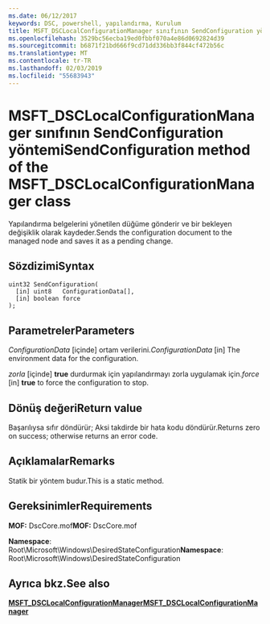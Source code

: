 ```yaml
---
ms.date: 06/12/2017
keywords: DSC, powershell, yapılandırma, Kurulum
title: MSFT_DSCLocalConfigurationManager sınıfının SendConfiguration yöntemi
ms.openlocfilehash: 3529bc56ecba19ed0fbbf070a4e86d0692824d39
ms.sourcegitcommit: b6871f21bd666f9cd71dd336bb3f844cf472b56c
ms.translationtype: MT
ms.contentlocale: tr-TR
ms.lasthandoff: 02/03/2019
ms.locfileid: "55683943"
---
```

# <a name="sendconfiguration-method-of-the-msftdsclocalconfigurationmanager-class"></a><span data-ttu-id="8a0e1-103">MSFT_DSCLocalConfigurationManager sınıfının SendConfiguration yöntemi</span><span class="sxs-lookup"><span data-stu-id="8a0e1-103">SendConfiguration method of the MSFT_DSCLocalConfigurationManager class</span></span>

<span data-ttu-id="8a0e1-104">Yapılandırma belgelerini yönetilen düğüme gönderir ve bir bekleyen değişiklik olarak kaydeder.</span><span class="sxs-lookup"><span data-stu-id="8a0e1-104">Sends the configuration document to the managed node and saves it as a pending change.</span></span>

## <a name="syntax"></a><span data-ttu-id="8a0e1-105">Sözdizimi</span><span class="sxs-lookup"><span data-stu-id="8a0e1-105">Syntax</span></span>

```mof
uint32 SendConfiguration(
  [in] uint8   ConfigurationData[],
  [in] boolean force
);
```

## <a name="parameters"></a><span data-ttu-id="8a0e1-106">Parametreler</span><span class="sxs-lookup"><span data-stu-id="8a0e1-106">Parameters</span></span>

<span data-ttu-id="8a0e1-107">*ConfigurationData* \[içinde\] ortam verilerini.</span><span class="sxs-lookup"><span data-stu-id="8a0e1-107">*ConfigurationData* \[in\] The environment data for the configuration.</span></span>

<span data-ttu-id="8a0e1-108">*zorla* \[içinde\] **true** durdurmak için yapılandırmayı zorla uygulamak için.</span><span class="sxs-lookup"><span data-stu-id="8a0e1-108">*force* \[in\] **true** to force the configuration to stop.</span></span>

## <a name="return-value"></a><span data-ttu-id="8a0e1-109">Dönüş değeri</span><span class="sxs-lookup"><span data-stu-id="8a0e1-109">Return value</span></span>

<span data-ttu-id="8a0e1-110">Başarılıysa sıfır döndürür; Aksi takdirde bir hata kodu döndürür.</span><span class="sxs-lookup"><span data-stu-id="8a0e1-110">Returns zero on success; otherwise returns an error code.</span></span>

## <a name="remarks"></a><span data-ttu-id="8a0e1-111">Açıklamalar</span><span class="sxs-lookup"><span data-stu-id="8a0e1-111">Remarks</span></span>

<span data-ttu-id="8a0e1-112">Statik bir yöntem budur.</span><span class="sxs-lookup"><span data-stu-id="8a0e1-112">This is a static method.</span></span>

## <a name="requirements"></a><span data-ttu-id="8a0e1-113">Gereksinimler</span><span class="sxs-lookup"><span data-stu-id="8a0e1-113">Requirements</span></span>

<span data-ttu-id="8a0e1-114">**MOF:** DscCore.mof</span><span class="sxs-lookup"><span data-stu-id="8a0e1-114">**MOF:** DscCore.mof</span></span>

<span data-ttu-id="8a0e1-115">**Namespace**: Root\Microsoft\Windows\DesiredStateConfiguration</span><span class="sxs-lookup"><span data-stu-id="8a0e1-115">**Namespace**: Root\Microsoft\Windows\DesiredStateConfiguration</span></span>

## <a name="see-also"></a><span data-ttu-id="8a0e1-116">Ayrıca bkz.</span><span class="sxs-lookup"><span data-stu-id="8a0e1-116">See also</span></span>

[<span data-ttu-id="8a0e1-117">**MSFT_DSCLocalConfigurationManager**</span><span class="sxs-lookup"><span data-stu-id="8a0e1-117">**MSFT_DSCLocalConfigurationManager**</span></span>](msft-dsclocalconfigurationmanager.md)
